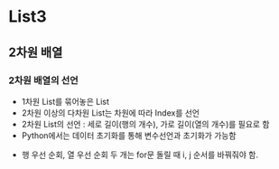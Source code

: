 # List3
## 2차원 배열
### 2차원 배열의 선언
- 1차원 List를 묶어놓은 List
- 2차원 이상의 다차원 List는 차원에 따라 Index를 선언
- 2차원 List의 선언 : 세로 길이(행의 개수), 가로 길이(열의 개수)를 필요로 함
- Python에서는 데이터 초기화를 통해 변수선언과 초기화가 가능함

* 행 우선 순회, 열 우선 순회 두 개는 for문 돌릴 때 i, j 순서를 바꿔줘야 함.